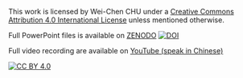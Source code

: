 This work is licensed by Wei-Chen CHU under a
[Creative Commons Attribution 4.0 International License][cc-by] unless mentioned otherwise.

[cc-by]: http://creativecommons.org/licenses/by/4.0/
[cc-by-image]: https://i.creativecommons.org/l/by/4.0/88x31.png

Full PowerPoint files is available on [ZENODO](https://zenodo.org/records/12736727) [![DOI](https://zenodo.org/badge/DOI/10.5281/zenodo.12736727.svg)](https://doi.org/10.5281/zenodo.12736727)

Full video recording are available on [YouTube (speak in Chinese)](https://www.youtube.com/watch?v=cnfW9vPQ_XI)

[![CC BY 4.0][cc-by-image]][cc-by]



